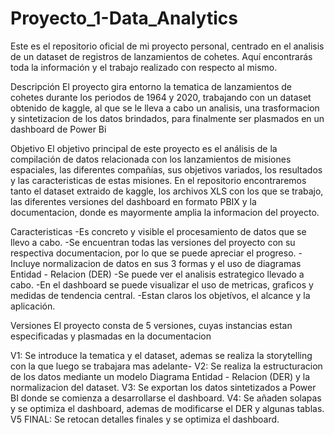 # Proyecto_1-Data_Analytics

Este es el repositorio oficial de mi proyecto personal, centrado en el analisis de un dataset de registros de lanzamientos de cohetes. Aquí encontrarás toda la información y el trabajo realizado con respecto al mismo.

Descripción
El proyecto gira entorno la tematica de lanzamientos de cohetes durante los periodos de 1964 y 2020, trabajando con un dataset obtenido de kaggle, al que se le lleva a cabo un analisis, una trasformacion y sintetizacion de los datos brindados, para finalmente ser plasmados en un dashboard de Power Bi

Objetivo
El objetivo principal de este proyecto es el análisis de la compilación de datos relacionada con los lanzamientos de misiones espaciales, las diferentes compañías, sus objetivos variados, los resultados y las caracteristicas de estas misiones. En el repositorio encontraremos tanto el dataset extraido de kaggle, los archivos XLS con los que se trabajo, las diferentes versiones del dashboard en formato PBIX y la documentacion, donde es mayormente amplia la informacion del proyecto.

Caracteristicas
-Es concreto y visible el procesamiento de datos que se llevo a cabo.
-Se encuentran todas las versiones del proyecto con su respectiva documentacion, por lo que se puede apreciar el progreso.
-Incluye normalizacion de datos en sus 3 formas y el uso de diagramas Entidad - Relacion (DER) 
-Se puede ver el analisis estrategico llevado a cabo.
-En el dashboard se puede visualizar el uso de metricas, graficos y medidas de tendencia central.
-Estan claros los objetívos, el alcance y la aplicación.


Versiones
El proyecto consta de 5 versiones, cuyas instancias estan especificadas y plasmadas en la documentacion

V1: Se introduce la tematica y el dataset, ademas se realiza la storytelling con la que luego se trabajara mas adelante-
V2: Se realiza la estructuracion de los datos mediante un modelo Diagrama Entidad - Relacion (DER) y la normalizacion del dataset.
V3: Se exportan los datos sintetizados a Power BI donde se comienza a desarrollarse el dashboard.
V4: Se añaden solapas y se optimiza el dashboard, ademas de modificarse el DER y algunas tablas.
V5 FINAL: Se retocan detalles finales y se optimiza el dashboard. 



